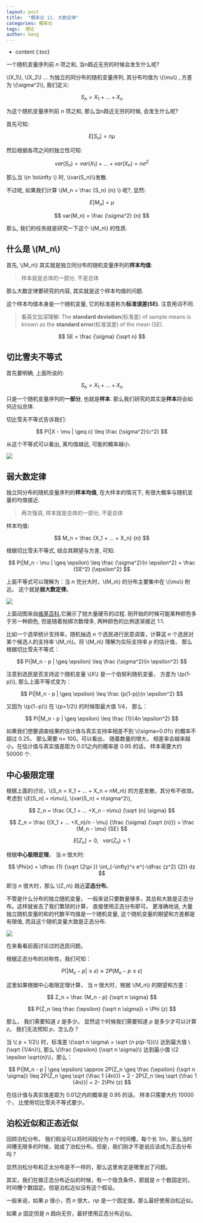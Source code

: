 ```yaml
---
layout: post
title:  "概率论 11. 大数定律"
categories: 概率论
tags:  理论
author: Geng
---
```


* content
{:toc}

一个随机变量序列前 *n* 项之和, 当n趋近无穷的时候会发生什么呢?






\\(X_1\\), \\(X_2\\) ... 为独立的同分布的随机变量序列, 其分布均值为 \\(\mu\\) , 方差为 \\(\sigma^2\\), 我们定义:

$$ S_n = X_1 + ... + X_n $$

为这个随机变量序列前 *n* 项之和, 那么当n趋近无穷的时候, 会发生什么呢?

首先可知:

$$ E[S_n] = n \mu $$

然后根据各项之间的独立性可知:

$$ var(S_n) = var(X_1) + ... + var(X_n) = n \sigma^2 $$

那么当 \\(n \to\infty \\) 时, \\(var(S_n)\\)发散.

不过呢, 如果我们计算 \\(M_n = \frac {S_n} {n} \\) 呢?, 显然:

$$ E[M_n] = \mu $$

$$ var(M_n) = \frac {\sigma^2} {n} $$

那么, 我们的任务就是研究一下这个 \\(M_n\\) 的性质.


## 什么是 \\(M_n\\)

首先, \\(M_n\\) 其实就是独立同分布的随机变量序列的**样本均值**:

> 样本就是总体的一部分, 不是总体

那么大数定律要研究的内容, 其实就是这个样本均值的问题.

这个样本均值本身是一个随机变量, 它的标准差称为**标准误差(SE)**. 注意用词不同.

> 看英文加深理解: The **standard deviation**(标准差) of sample means is known as the **standard error**(标准误差) of the mean (SE).

$$ SE = \frac {\sigma} {\sqrt n} $$

## 切比雪夫不等式
首先要明确, 上面所说的:

$$ S_n = X_1 + ... + X_n $$

只是一个随机变量序列的**一部分**, 也就是**样本**. 那么我们研究的其实是**样本**将会如何近似总体. 

切比雪夫不等式告诉我们:

$$ P(|X - \mu | \geq c) \leq \frac {\sigma^2}{c^2}  $$

从这个不等式可以看出, 离均值越远, 可能的概率越小.

![](https://onlinecourses.science.psu.edu/stat200/sites/onlinecourses.science.psu.edu.stat200/files/lesson01/emp_rule.gif)

## 弱大数定律
独立同分布的随机变量序列的**样本均值**, 在大样本的情况下, 有很大概率与随机变量的均值接近.

> 再次强调, 样本就是总体的一部分, 不是总体

样本均值:

$$ M_n = \frac {X_1 + ... + X_n} {n} $$

根据切比雪夫不等式, 结合其期望与方差, 可知:

$$ P(|M_n - \mu | \geq \epsilon) \leq \frac {\sigma^2}{n \epsilon^2} = \frac {SE^2} {\epsilon^2} $$


上面不等式可以理解为：当 *n* 充分大时，\\(M_n\\) 的分布主要集中在 \\(\mu\\) 附近。 这个就是**弱大数定律**。

![](https://upload.wikimedia.org/wikipedia/commons/4/49/Lawoflargenumbersanimation2.gif)

上面动图来自[维基百科](https://en.wikipedia.org/wiki/Law_of_large_numbers),它展示了抛大量硬币的过程. 刚开始的时候可能某种颜色多于另一种颜色, 但是随着抛掷次数增多, 两种颜色的比例逐渐接近 1:1.

比如一个选举统计支持率，随机抽选 *n* 个选民进行民意调查，计算这 *n* 个选民对某个候选人的支持率 \\(M_n\\)。将 \\(M_n\\) 理解为实际支持率 *p* 的估计值， 那么根据切比雪夫不等式：

$$ P(|M_n - p | \geq \epsilon) \leq \frac {\sigma^2}{n \epsilon^2}  $$

注意到选民是否支持这个随机变量 \\(X\\) 是一个伯努利随机变量， 方差为 \\(p(1-p)\\), 那么上面不等式变为：

$$ P(|M_n - p | \geq \epsilon) \leq \frac {p(1-p)}{n \epsilon^2}  $$

又因为 \\(p(1−p)\\) 在 \\(p=1/2\\) 的时候取最大值 1/4， 那么：

$$ P(|M_n - p | \geq \epsilon) \leq \frac {1}{4n \epsilon^2}  $$

如果我们想要调查结果的估计值与真实支持率相差不到 \\(\sigma=0.01\\) 的概率不超过 0.25， 那么需要 n= 100。可以看出， 随着数量的增大， 相差率会越来越小。在估计值与真实值差距为 0.01之内的概率是 0.95 的话， 样本需要大约 50000 个.

## 中心极限定理
根据上面的讨论，\\(S_n = X_1 + ... + X_n = nM_n\\) 的方差发散，其分布不收敛。考虑到 \\(E[S_n] = n\mu\\), \\(var(S_n) = n\sigma^2\\),

$$ Z_n = \frac {X_1 + ... +X_n - n\mu} {\sqrt {n} \sigma} $$


$$ Z_n = \frac {(X_1 + ... +X_n)/n - \mu} {\frac {\sigma} {\sqrt {n}}} = \frac {M_n - \mu} {SE} $$


$$ E[Z_n] = 0, \ \ \ var(Z_n) = 1 $$

根据**中心极限定理**， 当 *n* 很大时:

$$ \Phi(x) = \dfrac {1} {\sqrt {2\pi }} \int_{-\infty}^x e^{-\dfrac {z^2} {2}} dz $$


即当 *n* 很大时，那么 \\(Z_n\\) 趋近**正态分布**。

不管是什么分布的独立随机变量， 一般来说只要数量够多，其总和大致是正态分布。这样就省去了我们繁琐的计算， 直接使用正态分布即可。 更准确地说, 大量独立随机变量的和的代数平均值是一个随机变量, 这个随机变量的期望和方差都是有限值, 而且这个随机变量大致是正态分布.

![](https://upload.wikimedia.org/wikipedia/commons/thumb/b/b7/Binomial_Distribution.svg/375px-Binomial_Distribution.svg.png)

在来看看前面讨论过的选民问题。

根据正态分布的对称性，我们可知：

$$ P(|M_n - p | \geq \epsilon) \approx 2P(M_n - p \leq \epsilon)  $$


这里如果根据中心极限定理计算， 当 *n* 很大时，根据 \\(M_n\\) 的期望和方差：

$$ Z_n = \frac {M_n - p} {\sqrt n \sigma}  $$

$$ P(Z_n \leq \frac {\epsilon} {\sqrt n \sigma}) = \Phi (z) $$

那么， 我们需要知道 *z* 是多少。 显然这个时候我们需要知道 *p* 是多少才可以计算 *z*。 我们无法预知 *p*，怎么办？

当 \\( p = 1/2\\) 时，标准差 \\(\sqrt n \sigma\\ = \sqrt {n p(p-1)})\\) 达到最大值 \\(\sqrt {1/4n}\\), 那么 \\(\frac {\epsilon} {\sqrt n \sigma}\\) 达到最小值 \\(2 \epsilon \sqrt{n}\\)，那么：

$$ P(|M_n - p | \geq \epsilon) 
\approx 2P(Z_n \geq \frac {\epsilon} {\sqrt n \sigma}) 
\leq 2P(Z_n \geq \sqrt {\frac 1 {4n}})
= 2 - 2P(Z_n \leq \sqrt {\frac 1 {4n}}) 
= 2- 2\Phi (z)
$$

在估计值与真实值差距为 0.01之内的概率是 0.95 的话， 样本只需要大约 10000 个， 比使用切比雪夫不等式要少。

## 泊松近似和正态近似

回顾泊松分布， 我们假设可以将时间段分为 *n* 个时间槽，每个长 *1/n*，那么当时间槽无限多的时候，就成了泊松分布。但是，我们刚才不是说应该成为正态分布吗？

显然泊松分布和正太分布是不一样的，那么这里肯定是哪里出了问题。

其实，我们在做正态分布近似的时候，有一个隐含条件，那就是 *n* 个数固定的，时间槽个数固定。但是泊松近似没有这个假设。

一般来说，如果 *p* 很小，而 *n* 很大，*np* 是一个固定值，那么最好使用泊松近似。

如果 *p* 固定但是 *n* 趋向无穷，最好使用正态分布近似。
